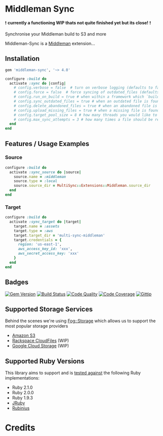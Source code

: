 # Middleman Sync

:heavy_exclamation_mark: **currently a functioning WIP thats not quite finished yet but its close!** :heavy_exclamation_mark:

Synchronise your Middleman build to S3 and more

Middleman-Sync is a [Middleman](http://middlemanapp.com) extension...

## Installation

```ruby
gem 'middleman-sync', '~> 4.0'
```

```ruby
configure :build do
  activate :sync do |config|
    # config.verbose = false  # turn on verbose logging (defaults to false)
    # config.force = false  # force syncing of outdated_files (defaults to false)
    # config.run_on_build = true # when within a framework which `builds` assets, whether to sync afterwards (defaults to true)
    # config.sync_outdated_files = true # when an outdated file is found whether to replace it (defaults to true)
    # config.delete_abandoned_files = true # when an abandoned file is found whether to remove it (defaults to true)
    # config.upload_missing_files = true # when a missing file is found whether to upload it (defaults to true)
    # config.target_pool_size = 8 # how many threads you would like to open for each target (defaults to the amount of CPU core's your machine has)
    # config.max_sync_attempts = 3 # how many times a file should be retried if there was an error during sync (defaults to 3)
  end
end
```

## Features / Usage Examples

### Source

```ruby
configure :build do
  activate :sync_source do |source|
    source.name = :middleman
    source.type = :local
    source.source_dir = MultiSync::Extensions::Middleman.source_dir
  end
end
```

### Target

```ruby
configure :build do
  activate :sync_target do |target|
    target.name = :assets
    target.type = :aws
    target.target_dir = 'multi-sync-middleman'
    target.credentials = {
      region: 'us-east-1',
      aws_access_key_id: 'xxx',
      aws_secret_access_key: 'xxx'
    }
  end
end
```

## Badges

[![Gem Version](http://img.shields.io/gem/v/middleman-sync.svg)][gem]
[![Build Status](http://img.shields.io/travis/karlfreeman/middleman-sync.svg)][travis]
[![Code Quality](http://img.shields.io/codeclimate/github/karlfreeman/middleman-sync.svg)][codeclimate]
[![Code Coverage](http://img.shields.io/codeclimate/coverage/github/karlfreeman/middleman-sync.svg)][codeclimate]
[![Gittip](http://img.shields.io/gittip/karlfreeman.svg)][gittip]

## Supported Storage Services

Behind the scenes we're using [Fog::Storage](http://fog.io/storage) which allows us to support the most popular storage providers

- [Amazon S3](http://aws.amazon.com/s3)
- [Rackspace CloudFiles](http://www.rackspace.com/cloud/files) (WIP)
- [Google Cloud Storage](https://developers.google.com/storage) (WIP)

## Supported Ruby Versions

This library aims to support and is [tested against][travis] the following Ruby
implementations:

- Ruby 2.1.0
- Ruby 2.0.0
- Ruby 1.9.3
- [JRuby][jruby]
- [Rubinius][rubinius]

# Credits

[gem]: https://rubygems.org/gems/middleman-sync
[travis]: http://travis-ci.org/karlfreeman/middleman-sync
[codeclimate]: https://codeclimate.com/github/karlfreeman/middleman-sync
[gittip]: https://www.gittip.com/karlfreeman
[jruby]: http://www.jruby.org
[rubinius]: http://rubini.us
